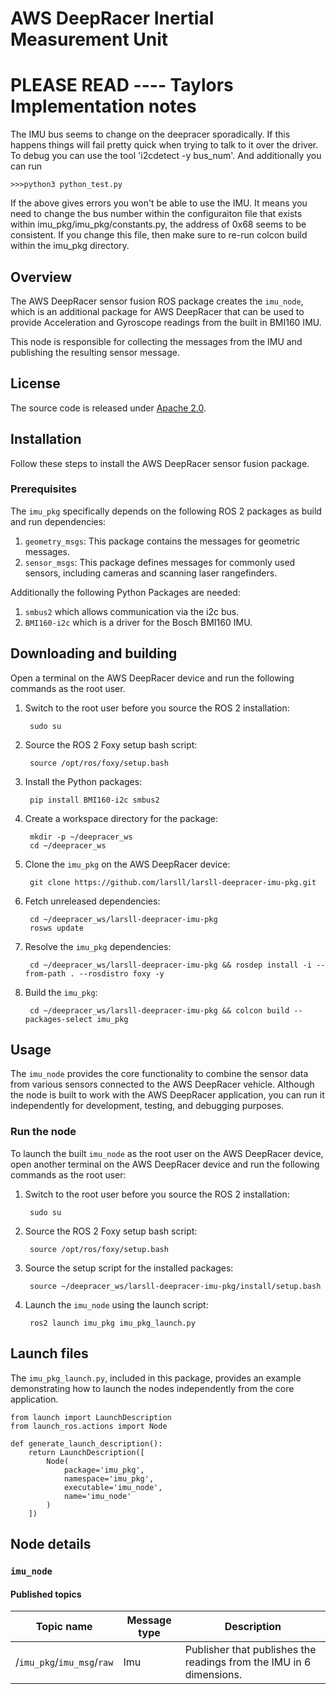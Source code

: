 # AWS DeepRacer Inertial Measurement Unit
# PLEASE READ ---- Taylors Implementation notes
The IMU bus seems to change on the deepracer sporadically. If this happens things will fail pretty
quick when trying to talk to it over the driver. To debug you can use the tool 'i2cdetect -y bus_num'. And additionally you can run

```
>>>python3 python_test.py
```

If the above gives errors you won't be able to use the IMU. It means you need to change the bus number within the configuraiton file that exists within imu_pkg/imu_pkg/constants.py, the address of 0x68 seems to be consistent. If you change this file, then make sure to re-run colcon build within the imu_pkg directory.

## Overview

The AWS DeepRacer sensor fusion ROS package creates the `imu_node`, which is an additional package for AWS DeepRacer that can be used to provide Acceleration and Gyroscope readings from the built in BMI160 IMU.

This node is responsible for collecting the messages from the IMU and publishing the resulting sensor message. 

## License

The source code is released under [Apache 2.0](https://aws.amazon.com/apache-2-0/).

## Installation
Follow these steps to install the AWS DeepRacer sensor fusion package.

### Prerequisites

The `imu_pkg` specifically depends on the following ROS 2 packages as build and run dependencies:

1. `geometry_msgs`: This package contains the messages for geometric messages.
1. `sensor_msgs`: This package defines messages for commonly used sensors, including cameras and scanning laser rangefinders.

Additionally the following Python Packages are needed:

1. `smbus2` which allows communication via the i2c bus.
1. `BMI160-i2c` which is a driver for the Bosch BMI160 IMU.

## Downloading and building

Open a terminal on the AWS DeepRacer device and run the following commands as the root user.

1. Switch to the root user before you source the ROS 2 installation:

        sudo su

1. Source the ROS 2 Foxy setup bash script:

        source /opt/ros/foxy/setup.bash 

1. Install the Python packages:

        pip install BMI160-i2c smbus2

1. Create a workspace directory for the package:

        mkdir -p ~/deepracer_ws
        cd ~/deepracer_ws

1. Clone the `imu_pkg` on the AWS DeepRacer device:

        git clone https://github.com/larsll/larsll-deepracer-imu-pkg.git

1. Fetch unreleased dependencies:

        cd ~/deepracer_ws/larsll-deepracer-imu-pkg
        rosws update

1. Resolve the `imu_pkg` dependencies:

        cd ~/deepracer_ws/larsll-deepracer-imu-pkg && rosdep install -i --from-path . --rosdistro foxy -y

1. Build the `imu_pkg`:

        cd ~/deepracer_ws/larsll-deepracer-imu-pkg && colcon build --packages-select imu_pkg

## Usage

The `imu_node` provides the core functionality to combine the sensor data from various sensors connected to the AWS DeepRacer vehicle. Although the node is built to work with the AWS DeepRacer application, you can run it independently for development, testing, and debugging purposes.

### Run the node

To launch the built `imu_node` as the root user on the AWS DeepRacer device, open another terminal on the AWS DeepRacer device and run the following commands as the root user:

1. Switch to the root user before you source the ROS 2 installation:

        sudo su

1. Source the ROS 2 Foxy setup bash script:

        source /opt/ros/foxy/setup.bash 

1. Source the setup script for the installed packages:

        source ~/deepracer_ws/larsll-deepracer-imu-pkg/install/setup.bash

1. Launch the `imu_node` using the launch script:

        ros2 launch imu_pkg imu_pkg_launch.py

## Launch files

The `imu_pkg_launch.py`, included in this package, provides an example demonstrating how to launch the nodes independently from the core application.

    from launch import LaunchDescription
    from launch_ros.actions import Node

    def generate_launch_description():
        return LaunchDescription([
            Node(
                package='imu_pkg',
                namespace='imu_pkg',
                executable='imu_node',
                name='imu_node'
            )
        ])

## Node details

### `imu_node`

#### Published topics

| Topic name | Message type | Description |
| ---------- | ------------ | ----------- |
|/`imu_pkg`/`imu_msg`/`raw`|Imu|Publisher that publishes the readings from the IMU in 6 dimensions.|

